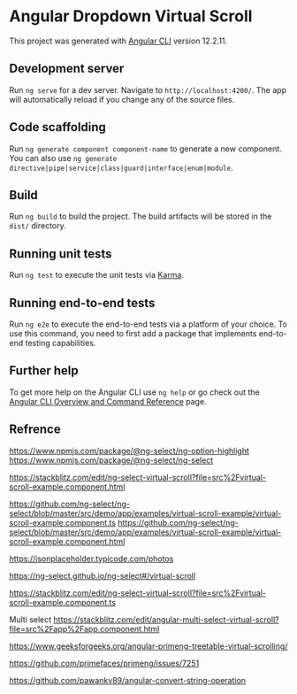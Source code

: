 # Angular Dropdown Virtual Scroll

This project was generated with [Angular CLI](https://github.com/angular/angular-cli) version 12.2.11.

## Development server

Run `ng serve` for a dev server. Navigate to `http://localhost:4200/`. The app will automatically reload if you change any of the source files.

## Code scaffolding

Run `ng generate component component-name` to generate a new component. You can also use `ng generate directive|pipe|service|class|guard|interface|enum|module`.

## Build

Run `ng build` to build the project. The build artifacts will be stored in the `dist/` directory.

## Running unit tests

Run `ng test` to execute the unit tests via [Karma](https://karma-runner.github.io).

## Running end-to-end tests

Run `ng e2e` to execute the end-to-end tests via a platform of your choice. To use this command, you need to first add a package that implements end-to-end testing capabilities.

## Further help

To get more help on the Angular CLI use `ng help` or go check out the [Angular CLI Overview and Command Reference](https://angular.io/cli) page.

## Refrence
https://www.npmjs.com/package/@ng-select/ng-option-highlight
https://www.npmjs.com/package/@ng-select/ng-select

https://stackblitz.com/edit/ng-select-virtual-scroll?file=src%2Fvirtual-scroll-example.component.html

https://github.com/ng-select/ng-select/blob/master/src/demo/app/examples/virtual-scroll-example/virtual-scroll-example.component.ts
https://github.com/ng-select/ng-select/blob/master/src/demo/app/examples/virtual-scroll-example/virtual-scroll-example.component.html

https://jsonplaceholder.typicode.com/photos

https://ng-select.github.io/ng-select#/virtual-scroll

https://stackblitz.com/edit/ng-select-virtual-scroll?file=src%2Fvirtual-scroll-example.component.ts

Multi select 
https://stackblitz.com/edit/angular-multi-select-virtual-scroll?file=src%2Fapp%2Fapp.component.html

https://www.geeksforgeeks.org/angular-primeng-treetable-virtual-scrolling/

https://github.com/primefaces/primeng/issues/7251

https://github.com/pawankv89/angular-convert-string-operation
